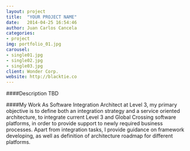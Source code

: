```yaml
---
layout: project
title:  "YOUR PROJECT NAME"
date:   2014-04-25 16:54:46
author: Juan Carlos Cancela
categories:
- project
img: portfolio_01.jpg
carousel:
- single01.jpg
- single02.jpg
- single03.jpg
client: Wonder Corp.
website: http://blacktie.co
---
```

####Description
TBD

####My Work
As Software Integration Architect at Level 3, my primary objective is to define both an integration strategy and a service oriented architecture, to integrate current Level 3 and Global Crossing software platforms, in order to provide support to newly required business processes.
Apart from integration tasks, I provide guidance on framework developing, as well as definition of architecture roadmap for different platforms.